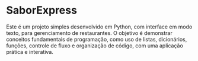 # SaborExpress
Este é um projeto simples desenvolvido em Python, com interface em modo texto, para gerenciamento de restaurantes. O objetivo é demonstrar conceitos fundamentais de programação, como uso de listas, dicionários, funções, controle de fluxo e organização de código, com uma aplicação prática e interativa.

